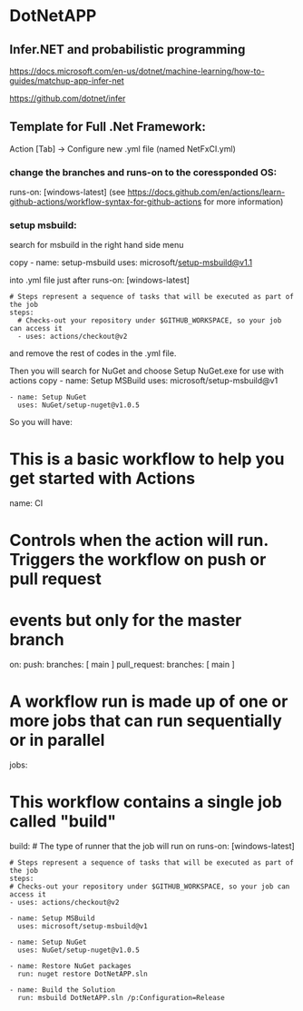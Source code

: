# DotNetAPP

## Infer.NET and probabilistic programming
https://docs.microsoft.com/en-us/dotnet/machine-learning/how-to-guides/matchup-app-infer-net

https://github.com/dotnet/infer



## Template for Full .Net Framework:
Action [Tab] -> Configure new .yml file (named NetFxCI.yml)

### change the branches and runs-on to the coressponded OS:

runs-on: [windows-latest]
(see https://docs.github.com/en/actions/learn-github-actions/workflow-syntax-for-github-actions for more information)

### setup msbuild:
search for msbuild in the right hand side menu 

copy 
      - name: setup-msbuild
        uses: microsoft/setup-msbuild@v1.1
        
into .yml file just after 
    runs-on: [windows-latest]

    # Steps represent a sequence of tasks that will be executed as part of the job
    steps:
      # Checks-out your repository under $GITHUB_WORKSPACE, so your job can access it
      - uses: actions/checkout@v2
      
and remove the rest of codes in the .yml file.

Then you will search for NuGet and choose Setup NuGet.exe for use with actions
copy 
    - name: Setup MSBuild
      uses: microsoft/setup-msbuild@v1
    
    - name: Setup NuGet
      uses: NuGet/setup-nuget@v1.0.5
      
So you will have:

# This is a basic workflow to help you get started with Actions

name: CI

# Controls when the action will run. Triggers the workflow on push or pull request 
# events but only for the master branch
on:
  push:
    branches: [ main ]
  pull_request:
    branches: [ main ]

# A workflow run is made up of one or more jobs that can run sequentially or in parallel
jobs:
  # This workflow contains a single job called "build"
  build:
    # The type of runner that the job will run on
    runs-on: [windows-latest]

    # Steps represent a sequence of tasks that will be executed as part of the job
    steps:
    # Checks-out your repository under $GITHUB_WORKSPACE, so your job can access it
    - uses: actions/checkout@v2
      
    - name: Setup MSBuild
      uses: microsoft/setup-msbuild@v1
    
    - name: Setup NuGet
      uses: NuGet/setup-nuget@v1.0.5
    
    - name: Restore NuGet packages
      run: nuget restore DotNetAPP.sln
    
    - name: Build the Solution
      run: msbuild DotNetAPP.sln /p:Configuration=Release
      
